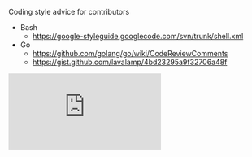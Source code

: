 Coding style advice for contributors
  - Bash
    - https://google-styleguide.googlecode.com/svn/trunk/shell.xml
  - Go
    - https://github.com/golang/go/wiki/CodeReviewComments
    - https://gist.github.com/lavalamp/4bd23295a9f32706a48f



[![Analytics](https://kubernetes-site.appspot.com/UA-36037335-10/GitHub/docs/devel/coding-conventions.md?pixel)]()
